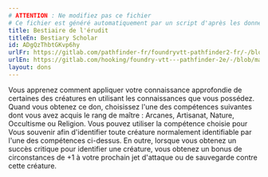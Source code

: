 ```yaml
---
# ATTENTION : Ne modifiez pas ce fichier
# Ce fichier est généré automatiquement par un script d'après les données du module Foundry VTT officiel et de sa traduction
title: Bestiaire de l'érudit
titleEn: Bestiary Scholar
id: ADgQzThbtGKvp6hy
urlFr: https://gitlab.com/pathfinder-fr/foundryvtt-pathfinder2-fr/-/blob/master/data/feats/ADgQzThbtGKvp6hy.htm
urlEn: https://gitlab.com/hooking/foundry-vtt---pathfinder-2e/-/blob/master/packs/data/feats.db/bestiary-scholar.json
layout: dons
---
```

Vous apprenez comment appliquer votre connaissance approfondie de certaines des créatures en utilisant les connaissances que vous possédez. Quand vous obtenez ce don, choisissez l'une des compétences suivantes dont vous avez acquis le rang de maître : Arcanes, Artisanat, Nature, Occultisme ou Religion. Vous pouvez utiliser la compétence choisie pour Vous souvenir afin d'identifier toute créature normalement identifiable par l'une des compétences ci-dessus. En outre, lorsque vous obtenez un succès critique pour identifier une créature, vous obtenez un bonus de circonstances de +1 à votre prochain jet d'attaque ou de sauvegarde contre cette créature.
